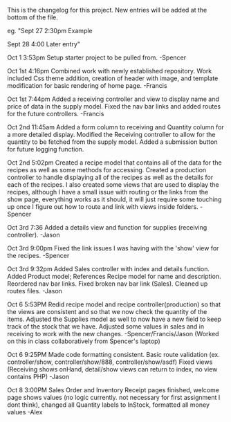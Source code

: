 This is the changelog for this project. New entries will be added at the bottom of the file.

eg. "Sept 27 2:30pm Example

Sept 28 4:00 Later entry"

Oct 1 3:53pm
Setup starter project to be pulled from.
-Spencer

Oct 1st 4:16pm
Combined work with newly established repository. Work included Css theme addition, creation of header with image, and
template modification for basic rendering of home page.
-Francis

Oct 1st 7:44pm
Added a receiving controller and view to display name and price of data in the supply model. Fixed the nav bar links and added routes for the future controllers.
-Francis

Oct 2nd 11:45am
Added a form column to receiving and Quantity column for a more detailed display. Modified the Receiving controller to allow for the quantity to be fetched from the supply model. Added a submission button for future logging function.

Oct 2nd 5:02pm
Created a recipe model that contains all of the data for the recipes as well as some methods for accessing.
Created a production controller to handle displaying all of the recipes as well as the details for each of the recipes.
I also created some views that are used to display the recipes, although I have a small issue with routing or the links from the show page, everything works as it should, it will just require some touching up once I figure out how to route and link with views inside folders.
-Spencer

Oct 3rd 7:36
Added a details view and function for supplies (receiving controller).
-Jason

Oct 3rd 9:00pm
Fixed the link issues I was having with the 'show' view for the recipes.
-Spencer

Oct 3rd 9:32pm
Added Sales controller with index and details function.
Added Product model; References Recipe model for name and description. 
Reordered nav bar links. 
Fixed broken nav bar link (Sales).
Cleaned up routes files. 
-Jason

Oct 6 5:53PM
Redid recipe model and recipe controller(production) so that the views are consistent and so that we now check the quantity of the items.
Adjusted the Supplies model as well to now have a new field to keep track of the stock that we have.
Adjusted some values in sales and in receiving to work with the new changes.
-Spencer/Francis/Jason (Worked on this in class collaboratively from Spencer's laptop)

Oct 6 9:25PM
Made code formatting consistent. 
Basic route validation (ex. controller/show, controller/show/888, controller/show/asdf)
Fixed views (Receiving shows onHand, detail/show views can return to index, no view contains PHP)
-Jason

Oct 8 3:00PM
Sales Order and Inventory Receipt pages finished,
welcome page shows values (no logic currently. not necessary for first assignment I dont think),
changed all Quantity labels to InStock,
formatted all money values
-Alex
